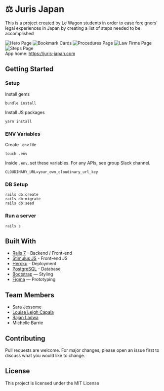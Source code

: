 # ⚖️ Juris Japan

This is a project created by Le Wagon students in order to ease foreigners' legal experiences in Japan by creating a list of steps needed to be accomplished

![Hero Page](https://i.postimg.cc/gkbx7LCj/Screen-Shot-2022-09-07-at-14-09-19.png)
![Bookmark Cards](https://i.postimg.cc/0QqgvxPY/Screen-Shot-2022-09-07-at-14-11-40.png)
![Procedures Page](https://i.postimg.cc/Fs6BmmxY/Screen-Shot-2022-09-07-at-14-13-12.png)
![Law Firms Page](https://i.postimg.cc/gJp75DH4/Screen-Shot-2022-09-07-at-14-12-38.png)
![Steps Page](https://i.postimg.cc/d1n5fK1t/Screen-Shot-2022-09-07-at-14-13-33.png)
<br>
App home: https://juris-japan.com
   

## Getting Started
### Setup

Install gems
```
bundle install
```
Install JS packages
```
yarn install
```

### ENV Variables
Create `.env` file
```
touch .env
```
Inside `.env`, set these variables. For any APIs, see group Slack channel.
```
CLOUDINARY_URL=your_own_cloudinary_url_key
```

### DB Setup
```
rails db:create
rails db:migrate
rails db:seed
```

### Run a server
```
rails s
```

## Built With
- [Rails 7](https://guides.rubyonrails.org/) - Backend / Front-end
- [Stimulus JS](https://stimulus.hotwired.dev/) - Front-end JS
- [Heroku](https://heroku.com/) - Deployment
- [PostgreSQL](https://www.postgresql.org/) - Database
- [Bootstrap](https://getbootstrap.com/) — Styling
- [Figma](https://www.figma.com) — Prototyping

## Team Members
- Sara Jessome
- [Louise Leigh Capala](https://www.linkedin.com/in/louiseleighhh/)
- [Rajan Ladwa](https://www.linkedin.com/in/rajan-ladwa-95716742/)
- Michelle Barrie

## Contributing
Pull requests are welcome. For major changes, please open an issue first to discuss what you would like to change.

## License
This project is licensed under the MIT License
